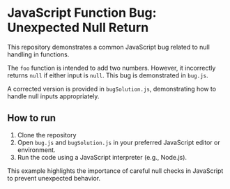 # JavaScript Function Bug: Unexpected Null Return

This repository demonstrates a common JavaScript bug related to null handling in functions.

The `foo` function is intended to add two numbers. However, it incorrectly returns `null` if either input is `null`.  This bug is demonstrated in `bug.js`.

A corrected version is provided in `bugSolution.js`, demonstrating how to handle null inputs appropriately.

## How to run

1. Clone the repository
2. Open `bug.js` and `bugSolution.js` in your preferred JavaScript editor or environment.
3. Run the code using a JavaScript interpreter (e.g., Node.js).

This example highlights the importance of careful null checks in JavaScript to prevent unexpected behavior.